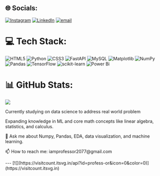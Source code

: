 
## 🌐 Socials:
[![Instagram](https://img.shields.io/badge/Instagram-%23E4405F.svg?logo=Instagram&logoColor=white)](https://instagram.com/profess0.r) [![LinkedIn](https://img.shields.io/badge/LinkedIn-%230077B5.svg?logo=linkedin&logoColor=white)](https://linkedin.com/in/bishalgautam45) [![email](https://img.shields.io/badge/Email-D14836?logo=gmail&logoColor=white)](mailto:iamprofessor2077@gmail.com) 

# 💻 Tech Stack:
![HTML5](https://img.shields.io/badge/html5-%23E34F26.svg?style=for-the-badge&logo=html5&logoColor=white) ![Python](https://img.shields.io/badge/python-3670A0?style=for-the-badge&logo=python&logoColor=ffdd54) ![CSS3](https://img.shields.io/badge/css3-%231572B6.svg?style=for-the-badge&logo=css3&logoColor=white) ![FastAPI](https://img.shields.io/badge/FastAPI-005571?style=for-the-badge&logo=fastapi) ![MySQL](https://img.shields.io/badge/mysql-4479A1.svg?style=for-the-badge&logo=mysql&logoColor=white) ![Matplotlib](https://img.shields.io/badge/Matplotlib-%23ffffff.svg?style=for-the-badge&logo=Matplotlib&logoColor=black) ![NumPy](https://img.shields.io/badge/numpy-%23013243.svg?style=for-the-badge&logo=numpy&logoColor=white) ![Pandas](https://img.shields.io/badge/pandas-%23150458.svg?style=for-the-badge&logo=pandas&logoColor=white) ![TensorFlow](https://img.shields.io/badge/TensorFlow-%23FF6F00.svg?style=for-the-badge&logo=TensorFlow&logoColor=white) ![scikit-learn](https://img.shields.io/badge/scikit--learn-%23F7931E.svg?style=for-the-badge&logo=scikit-learn&logoColor=white) ![Power Bi](https://img.shields.io/badge/power_bi-F2C811?style=for-the-badge&logo=powerbi&logoColor=black)
# 📊 GitHub Stats:

![](https://github-readme-stats.vercel.app/api/top-langs/?username=profess-or&theme=dark&hide_border=false&include_all_commits=true&count_private=false&layout=compact)
<p>Currently studying on data science to address real world problem</p>
<p> Expanding knowledge in ML and core math concepts like linear algebra, statistics, and calculus.</p>
<p>💬 Ask me about Numpy, Pandas, EDA, data visualization, and machine learning.</p>
<p>📫 How to reach me: iamprofessor2077@gmail.com</p>
---
[![](https://visitcount.itsvg.in/api?id=profess-or&icon=0&color=0)](https://visitcount.itsvg.in)

<!-- Proudly created with GPRM ( https://gprm.itsvg.in ) -->
